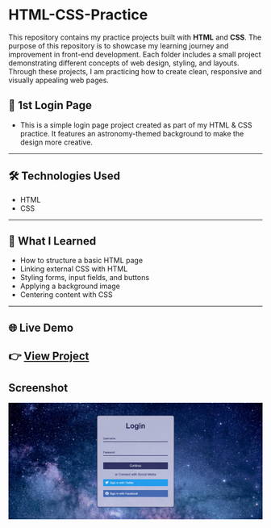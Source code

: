 # HTML-CSS-Practice
This repository contains my practice projects built with **HTML** and **CSS**. The purpose of this repository is to showcase my learning journey and improvement in front-end development. Each folder includes a small project demonstrating different concepts of web design, styling, and layouts. Through these projects, I am practicing how to create clean, responsive and visually appealing web pages.
## 🌌 1st Login Page
- This is a simple login page project created as part of my HTML & CSS practice. It features an astronomy-themed background to make the design more creative.
---
## 🛠 Technologies Used
- HTML
- CSS 
---
## 📖 What I Learned
- How to structure a basic HTML page  
- Linking external CSS with HTML  
- Styling forms, input fields, and buttons  
- Applying a background image  
- Centering content with CSS  
---
## 🌐 Live Demo
👉 [View Project](https://maziaramzan80.github.io/HTML-CSS-Practice/1stLoginPage)
---
## Screenshot
![Login Page](1stLoginPage/Screenshot%20(221).png)

